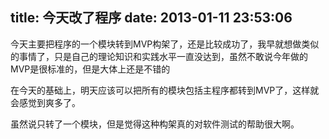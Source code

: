 title: 今天改了程序
date: 2013-01-11 23:53:06
---

今天主要把程序的一个模块转到MVP构架了，还是比较成功了，我早就想做类似的事情了，只是自己的理论知识和实践水平一直没达到，虽然不敢说今年做的MVP是很标准的，但是大体上还是不错的

在今天的基础上，明天应该可以把所有的模块包括主程序都转到MVP了，这样就会感觉到爽多了。

虽然说只转了一个模块，但是觉得这种构架真的对软件测试的帮助很大啊。